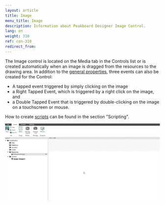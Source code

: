 ```yaml
---
layout: article
title: Image
menu_title: Image
description: Information about Peakboard Designer Image Control.
lang: en
weight: 310
ref: con-310
redirect_from:
---
```


The Image control is located on the Media tab in the Controls list or is created automatically when an image is dragged from the resources to the drawing area. 
In addition to the [general properties](/controls/en-general-properties.html), three events can also be created for the Control: 
* A tapped event triggered by simply clicking on the image 
* a Right Tapped Event, which is triggered by a right click on the image, and 
* a Double Tapped Event that is triggered by double-clicking on the image on a touchscreen or mouse.

How to create [scripts](/scripting/en-script-engine.html) can be found in the section "Scripting".

![image_1](/assets/images/Controls/Picture/controls-picture01.gif)